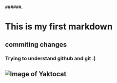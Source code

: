 ######.  <h1>This is my first markdown</h2>
### <h2> commiting changes</h2>
### <h3>Trying to understand github  and git :)</h3>
## ![Image of Yaktocat](https://octodex.github.com/images/yaktocat.png)
